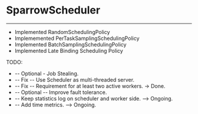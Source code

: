 <h1>SparrowScheduler</h1>
<hr>

<ul>
 <li>Implemented RandomSchedulingPolicy</li>
  <li>Implememented PerTaskSamplingSchedulingPolicy</li>
  <li>Implemented BatchSamplingSchedulingPolicy</li>
  <li>Implemented Late Binding Scheduling Policy</li>
</ul>
TODO:<br>
<ul>
<li>-- Optional - Job Stealing.</li>
<li>-- Fix -- Use Scheduler as multi-threaded server.</li>
<li>-- Fix -- Requirement for at least two active workers. -> Done.</li>
<li>-- Optional -- Improve fault tolerance.</li>
<li>-- Keep statistics log on scheduler and worker side. --> Ongoing.</li>
<li>-- Add time metrics. --> Ongoing.</li>
</ul>
